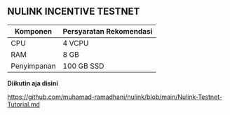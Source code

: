 ## NULINK INCENTIVE TESTNET

|  Komponen |  Persyaratan Rekomendasi |
| ------------ | ------------ |
| CPU  | 4 VCPU  |
| RAM | 8 GB  |
| Penyimpanan  | 100 GB SSD |



**Diikutin aja disini**

https://github.com/muhamad-ramadhani/nulink/blob/main/Nulink-Testnet-Tutorial.md

